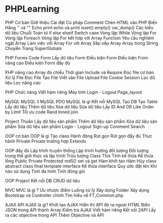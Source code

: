 # PHPLearning

PHP Cơ bản
    Giới thiệu
    Cài đặt
    Cú pháp
    Comment
    Chèn HTML vào PHP
    Biến
    Hằng
    '' và ""
    Echo
    print
    echo và print
    isset()
    empty()
    var_dump()
    Các kiểu dữ liệu
    Chuỗi
    Toán tử
    if else elseif
    Switch case
    Vòng lặp While
    Vòng lặp For
    Vòng lặp Foreach
    Vòng lặp For kết hơp với Array
    Function
    Yêu cầu nghiêm ngặt
    Array
    Làm việc với Array
    For với Array
    Sắp xếp Array
    Array trong String
    Chuyển Trang
    SuperGlobals

PHP Forms
    Code Form
    Lấy dữ liệu Form
    Điều kiện Form
    Điều kiện From nâng cao
    Điều kiện Form đầy đủ

PHP nâng cao
    Array đa chiều
    Thời gian
    Include và Require
    Đọc file cơ bản
    Xử lý File
    Đọc File
    Tạo File
    Viết vào File
    Upload File
    Cookie
    Session
    Lọc dữ liệu
    Lọc nâng cao

PHP Chức năng
    Viết hàm riêng
    Máy tính
    Login - Logout
    Page_layout

MySQL
    MySQL li
    MySQL PDO
    MySQL là gì
    Kết nối MySQL
    Tạo DB
    Tạo Table
    Lấy dữ liệu
    Thêm dữ liệu
    Xóa dữ liệu
    Sửa dữ liệu
    Lấy ID
    And
    OR
    Like
    Order by
    Limit
    Tối ưu code
    Rand
    Inned join

Project Thuần
    Lấy dữ liệu sản phẩm
    Thêm dữ liệu sản phẩm
    Xóa dữ liệu sản phẩm
    Sửa dữ liệu sản phẩm
    Login - Logout
    Sign-up
    Comment
    Search

OOP cơ bản
    OOP là gì
    Tạo class
    Hành động
    Rút gọn
    Rút gọn đầy đủ
    Thực hành
    Private
    Private trường hợp
    Extends

OOP đầy đủ
    Lập trình truyền thống
    Lập trình hướng đối tượng
    Đối tượng trong thế giới thực và lập trình
    Trừu tượng
    Class
    This
    Tính kế thừa
    Kế thừa lồng
    Public
    Private
    Protected
    md5()
    set và get
    Hàm khởi tạo
    Hàm Hủy
    class abstract
    class final
    template interface
    Kế thừa interface
    Quy ước đặt tên
    Khi nào sử dụng
    Tính đa hình
    Tính đóng gói

OOP Project
    Kết nối DB
    CRUD dữ liệu

MVC
    MVC là gì ?
    Ưu nhược điểm
    Luồng xử lý
    Xây dựng Folder
    Xây dựng Bootstrap và Controller chính
    Tìm hiểu về FT_Common.php

AJAX API
    AJAX là gì?
    Khởi tạo AJAX
    Hiển thị API đó ra ngoài HTML
    Biến JSON trong API thành Array
    Kiểm tra AJAX
    Viết hàm riêng
    Kết nối 2API
    Lấy ra các objective trong API
    Thêm Objective và API
